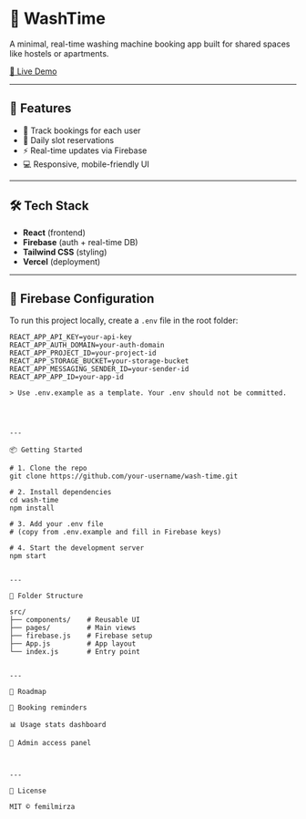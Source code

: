 # 🧼 WashTime

A minimal, real-time washing machine booking app built for shared spaces like hostels or apartments.

[🔗 Live Demo](https://wash-time.vercel.app)

---

## 🚀 Features

- 👥 Track bookings for each user
- 📆 Daily slot reservations
- ⚡ Real-time updates via Firebase
- 💻 Responsive, mobile-friendly UI

---

## 🛠️ Tech Stack

- **React** (frontend)
- **Firebase** (auth + real-time DB)
- **Tailwind CSS** (styling)
- **Vercel** (deployment)

---

## 🔑 Firebase Configuration

To run this project locally, create a `.env` file in the root folder:

```env
REACT_APP_API_KEY=your-api-key
REACT_APP_AUTH_DOMAIN=your-auth-domain
REACT_APP_PROJECT_ID=your-project-id
REACT_APP_STORAGE_BUCKET=your-storage-bucket
REACT_APP_MESSAGING_SENDER_ID=your-sender-id
REACT_APP_APP_ID=your-app-id

> Use .env.example as a template. Your .env should not be committed.




---

📦 Getting Started

# 1. Clone the repo
git clone https://github.com/your-username/wash-time.git

# 2. Install dependencies
cd wash-time
npm install

# 3. Add your .env file
# (copy from .env.example and fill in Firebase keys)

# 4. Start the development server
npm start


---

📁 Folder Structure

src/
├── components/    # Reusable UI
├── pages/         # Main views
├── firebase.js    # Firebase setup
├── App.js         # App layout
└── index.js       # Entry point


---

🧪 Roadmap

🔔 Booking reminders

📊 Usage stats dashboard

🔐 Admin access panel



---

📄 License

MIT © femilmirza

